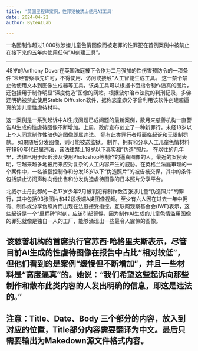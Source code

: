 ```yaml
---
title: '英国里程碑案例，性罪犯被禁止使用AI工具'
date: 2024-04-22
author: ByteAILab

---
```


一名因制作超过1,000张涉嫌儿童色情图像而被定罪的性罪犯在首例案例中被禁止在接下来的五年内使用任何“AI创建工具”。

---
 48岁的Anthony Dover在英国法庭被下令作为二月强加的性伤害预防令的一项条件“未经警察事先许可，不得使用、访问或接触”人工智能生成工具。 这一禁令禁止他使用文本到图像生成器等工具，该类工具可以根据书面指令制作逼真的图片，还包括用于制作明显“深度伪造”图像的网站。根据波尔治市法院的判刑记录，多佛还明确被禁止使用Stable Diffusion软件，据称恋童癖分子曾利用该软件创建超逼真的涉儿童性虐待材料。


这一案例是一系列起诉中AI生成问题已成问题的最新案例，数月来慈善机构一直警告AI生成的性虐待图像不断增加。上周，政府宣布创立了一种新罪行，未经18岁以上个人同意制作性暗伪造图像即属违法。 犯有此类罪行者将面临起诉和无限制罚款。 如果随后分发图像，则可能被送监狱。 制作、拥有和分享人工儿童色情材料在1990年代已属违法，该法律禁止18岁以下真实和“伪造”照片。 在以往的几年里，法律已用于起诉涉及使用Photoshop等制作的逼真图像的人。最近的案例表明，它越来越多地被用来应对复杂的人工内容产生的威胁。在英格兰法庭审理的一个案件中，一名被指控制作和分发18岁以下“伪造照片”的被告被交保，其中的条件包括禁止访问声称向他出售和分发伪造虐待图像的日本照片分享平台。


北威尔士丹比郡的一名17岁少年2月被判犯有制作数百张涉儿童“伪造照片”的罪行，其中包括93张图片和42段极端A类图像视频。至少有六人因在过去一年中拥有、制作或分享伪照片而出现在法庭接受指控。互联网观察基金会(IWF)表示，这些起诉是一个“里程碑”时刻，应该引起警惕，因为制作AI生成的儿童色情滥用图像的罪犯就像是独自一人的工厂，能够涌现出一些最令人震惊的图像。


该慈善机构的首席执行官苏西·哈格里夫斯表示，尽管目前AI生成的性虐待图像在报告中占比“相对较低”，但他们看到的是案例“缓慢但不断增加”，并且一些材料是“高度逼真”的。她说：“我们希望这些起诉向那些制作和散布此类内容的人发出明确的信息，即这是违法的。”
---

注意：Title、Date、Body 三个部分的内容，放入到对应的位置，Title部分内容需要翻译为中文。最后只需要输出为Makedown源文件格式内容。
---
